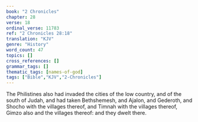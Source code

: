 ```yaml
---
book: "2 Chronicles"
chapter: 28
verse: 18
ordinal_verse: 11783
ref: "2 Chronicles 28:18"
translation: "KJV"
genre: "History"
word_count: 47
topics: []
cross_references: []
grammar_tags: []
thematic_tags: [names-of-god]
tags: ["Bible","KJV","2-Chronicles"]
---
```

The Philistines also had invaded the cities of the low country, and of the south of Judah, and had taken Bethshemesh, and Ajalon, and Gederoth, and Shocho with the villages thereof, and Timnah with the villages thereof, Gimzo also and the villages thereof: and they dwelt there.
